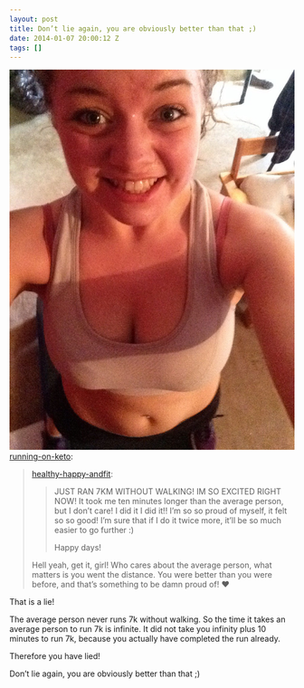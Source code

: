 ```yaml
---
layout: post
title: Don’t lie again, you are obviously better than that ;)
date: 2014-01-07 20:00:12 Z
tags: []
---
```

![](/media/2014/01/72578346225.jpg)
[running-on-keto](http://running-on-keto.tumblr.com/post/72573104094/healthy-happy-andfit-just-ran-7km-without):

> [healthy-happy-andfit](http://healthy-happy-andfit.tumblr.com/post/72572391071):
> 
> > JUST RAN 7KM WITHOUT WALKING! IM SO EXCITED RIGHT NOW! It took me ten minutes longer than the average person, but I don’t care! I did it I did it!! I’m so so proud of myself, it felt so so good! I’m sure that if I do it twice more, it’ll be so much easier to go further :)
> > 
> > Happy days!
> 
> Hell yeah, get it, girl! Who cares about the average person, what matters is you went the distance. You were better than you were before, and that’s something to be damn proud of! ♥

That is a lie!

The average person never runs 7k without walking. So the time it takes an average person to run 7k is infinite. It did not take you infinity plus 10 minutes to run 7k, because you actually have completed the run already.

Therefore you have lied!

Don’t lie again, you are obviously better than that ;)
